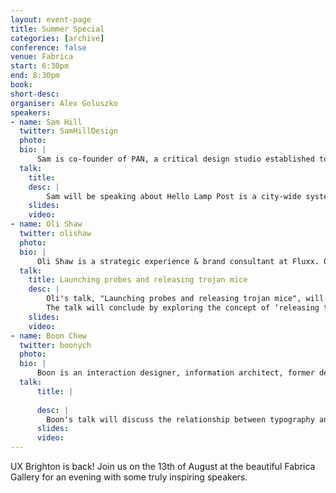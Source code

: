```yaml
---
layout: event-page
title: Summer Special
categories: [archive]
conference: false
venue: Fabrica
start: 6:30pm
end: 8:30pm
book: 
short-desc: 
organiser: Alex Goluszko
speakers: 
- name: Sam Hill
  twitter: SamHillDesign
  photo: 
  bio: | 
      Sam is co-founder of PAN, a critical design studio established to create enriching and affecting experiences. Established in 2011, PAN creates interactive pieces and theatrical installations, as well as designing products, systems and services to enrich every day experiences.
  talk:
    title: 
    desc: | 
        Sam will be speaking about Hello Lamp Post is a city-wide system for play – winner of Watershed’s Playable City Award and active in Bristol for 8 weeks this summer. Players are able to converse with street furniture via SMS by referencing their pre-existing maintenance codes. Sam will explain where the inspiration for the project came from, describe the development process, and show how people in Bristol have been responding to it.
    slides: 
    video:     
- name: Oli Shaw
  twitter: olishaw
  photo:
  bio: |
      Oli Shaw is a strategic experience & brand consultant at Fluxx. Oli is experienced in creative direction and service design. While his past is in global digital advertising for brands such as: Panasonic and Adidas, during the last 4 years he has focused on product and service innovation for clients such as: Nokia, BSkyB, Orange, Tesco, UBS. 
  talk:
    title: Launching probes and releasing trojan mice
    desc: |
        Oli's talk, "Launching probes and releasing trojan mice", will look at the similarity between launching a deep space probe and starting a new project, the methodology and techniques for uncovering all of the unknowns in a project. Including how to identify someone giving you a solution and how to translate it back into a requirement to work with.
        The talk will conclude by exploring the concept of ‘releasing trojan mice’ to provoke discussion, to create debate and most importantly as an experiment to learn from during a project. 
    slides:
    video:
- name: Boon Chew
  twitter: boonych
  photo: 
  bio: |
      Boon is an interaction designer, information architect, former developer and avid sketchnoter. He currently works at SapientNitro, where he "does UX" for large companies like banks and telecoms. He's an active member of the UX community, where he currently organises regular events on interaction design as an IxDA local leader, and has organised UXCampLondon twice.
  talk:
      title: |
        
      desc: |
        Boon's talk will discuss the relationship between typography and information architecture. Typography has always had an interesting relationship with IA – it’s impossible to imagine information, content, and media without it. Strangely, it seems like the two disciplines have been separated from birth sometimes, and this talk is an attempt to bridge the two back together. In this talk, Boon will address why typography and information architecture are both sides of the same coin, how typography can be used more meaningfully to improve IA, to the point that doing one or the other becomes the same thing.
      slides: 
      video: 
---
```

UX Brighton is back! Join us on the 13th of August at the beautiful Fabrica Gallery for an evening with some truly inspiring speakers.
